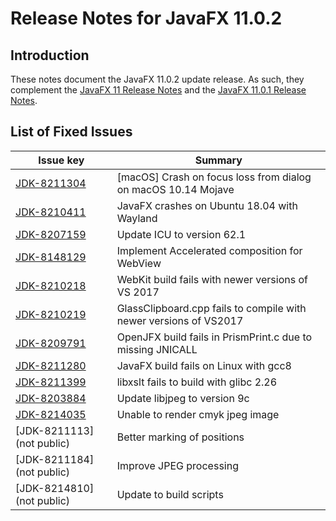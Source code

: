 # Release Notes for JavaFX 11.0.2

## Introduction

These notes document the JavaFX 11.0.2 update release. As such, they complement
the [JavaFX 11 Release Notes](https://github.com/javafxports/openjdk-jfx/blob/jfx-11/doc-files/release-notes-11.md) and the [JavaFX 11.0.1 Release Notes](https://github.com/javafxports/openjdk-jfx/blob/jfx-11/doc-files/release-notes-11.0.1.md).

## List of Fixed Issues

Issue key|Summary
---------|-------
[JDK-8211304](https://bugs.openjdk.java.net/browse/JDK-8211304)| [macOS] Crash on focus loss from dialog on macOS 10.14 Mojave
[JDK-8210411](https://bugs.openjdk.java.net/browse/JDK-8210411)| JavaFX crashes on Ubuntu 18.04 with Wayland
[JDK-8207159](https://bugs.openjdk.java.net/browse/JDK-8207159)| Update ICU to version 62.1
[JDK-8148129](https://bugs.openjdk.java.net/browse/JDK-8148129)| Implement Accelerated composition for WebView
[JDK-8210218](https://bugs.openjdk.java.net/browse/JDK-8210218)| WebKit build fails with newer versions of VS 2017
[JDK-8210219](https://bugs.openjdk.java.net/browse/JDK-8210219)| GlassClipboard.cpp fails to compile with newer versions of VS2017
[JDK-8209791](https://bugs.openjdk.java.net/browse/JDK-8209791)| OpenJFX build fails in PrismPrint.c due to missing JNICALL
[JDK-8211280](https://bugs.openjdk.java.net/browse/JDK-8211280)| JavaFX build fails on Linux with gcc8
[JDK-8211399](https://bugs.openjdk.java.net/browse/JDK-8211399)| libxslt fails to build with glibc 2.26
[JDK-8203884](https://bugs.openjdk.java.net/browse/JDK-8203884)| Update libjpeg to version 9c
[JDK-8214035](https://bugs.openjdk.java.net/browse/JDK-8214035)| Unable to render cmyk jpeg image
[JDK-8211113] (not public)| Better marking of positions
[JDK-8211184] (not public)| Improve JPEG processing
[JDK-8214810] (not public)| Update to build scripts

